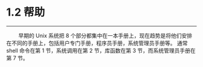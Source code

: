 # 1.2 帮助
***

&emsp;&emsp;
早期的 Unix 系统把 8 个部分都集中在一本手册上，现在趋势是将他们安排在不同的手册上，包括用户专门手册，程序员手册，系统管理员手册等。
通常 shell 命令在第 1 节，系统调用在第 2 节，库函数在第 3 节，而系统管理员手册在第 7 节。